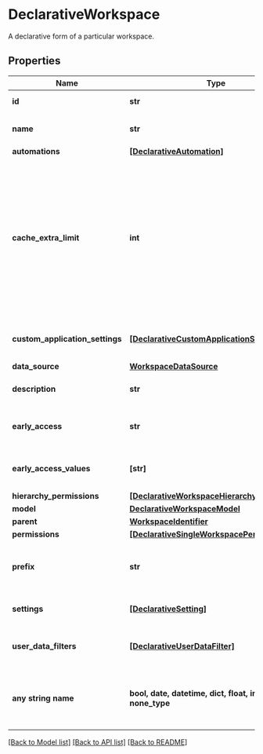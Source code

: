 # DeclarativeWorkspace

A declarative form of a particular workspace.

## Properties
Name | Type | Description | Notes
------------ | ------------- | ------------- | -------------
**id** | **str** | Identifier of a workspace | 
**name** | **str** | Name of a workspace to view. | 
**automations** | [**[DeclarativeAutomation]**](DeclarativeAutomation.md) |  | [optional] 
**cache_extra_limit** | **int** | Extra cache limit allocated to specific workspace. In case there is extra cache budget setup for organization, it can be split between multiple workspaces. | [optional] 
**custom_application_settings** | [**[DeclarativeCustomApplicationSetting]**](DeclarativeCustomApplicationSetting.md) | A list of workspace custom settings. | [optional] 
**data_source** | [**WorkspaceDataSource**](WorkspaceDataSource.md) |  | [optional] 
**description** | **str** | Description of the workspace | [optional] 
**early_access** | **str** | Early access defined on level Workspace | [optional] 
**early_access_values** | **[str]** | Early access defined on level Workspace | [optional] 
**hierarchy_permissions** | [**[DeclarativeWorkspaceHierarchyPermission]**](DeclarativeWorkspaceHierarchyPermission.md) |  | [optional] 
**model** | [**DeclarativeWorkspaceModel**](DeclarativeWorkspaceModel.md) |  | [optional] 
**parent** | [**WorkspaceIdentifier**](WorkspaceIdentifier.md) |  | [optional] 
**permissions** | [**[DeclarativeSingleWorkspacePermission]**](DeclarativeSingleWorkspacePermission.md) |  | [optional] 
**prefix** | **str** | Custom prefix of entity identifiers in workspace | [optional] 
**settings** | [**[DeclarativeSetting]**](DeclarativeSetting.md) | A list of workspace settings. | [optional] 
**user_data_filters** | [**[DeclarativeUserDataFilter]**](DeclarativeUserDataFilter.md) | A list of workspace user data filters. | [optional] 
**any string name** | **bool, date, datetime, dict, float, int, list, str, none_type** | any string name can be used but the value must be the correct type | [optional]

[[Back to Model list]](../README.md#documentation-for-models) [[Back to API list]](../README.md#documentation-for-api-endpoints) [[Back to README]](../README.md)


